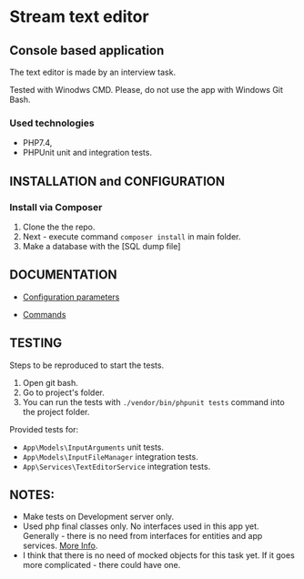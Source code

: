 # Stream text editor

## Console based application


The text editor is made by an interview task.


Tested with Winodws CMD.
Please, do not use the app with Windows Git Bash.

### Used technologies
* PHP7.4,
* PHPUnit unit and integration tests.

INSTALLATION and CONFIGURATION
------------

### Install via Composer

1. Clone the the repo.
2. Next - execute command `composer install` in main folder.
3. Make a database with the [SQL dump file]


DOCUMENTATION
-------------

- [Configuration parameters](https://github.com/koredalin/text-editor/blob/master/Docs/config-params.md)

- [Commands](https://github.com/koredalin/text-editor/blob/master/Docs/commands.md)

TESTING
-------

Steps to be reproduced to start the tests.

1. Open git bash.
2. Go to project's folder.
3. You can run the tests with `./vendor/bin/phpunit tests` command into the project folder.

Provided tests for:

- `App\Models\InputArguments` unit tests.
- `App\Models\InputFileManager` integration tests.
- `App\Services\TextEditorService` integration tests.

NOTES:
------

- Make tests on Development server only.
- Used php final classes only. No interfaces used in this app yet. Generally - there is no need from interfaces for entities and app services.
	[More Info](https://matthiasnoback.nl/2018/08/when-to-add-an-interface-to-a-class/#for-everything-else%3A-stick-to-a-%60final%60-class).
- I think that there is no need of mocked objects for this task yet. If it goes more complicated - there could have one.